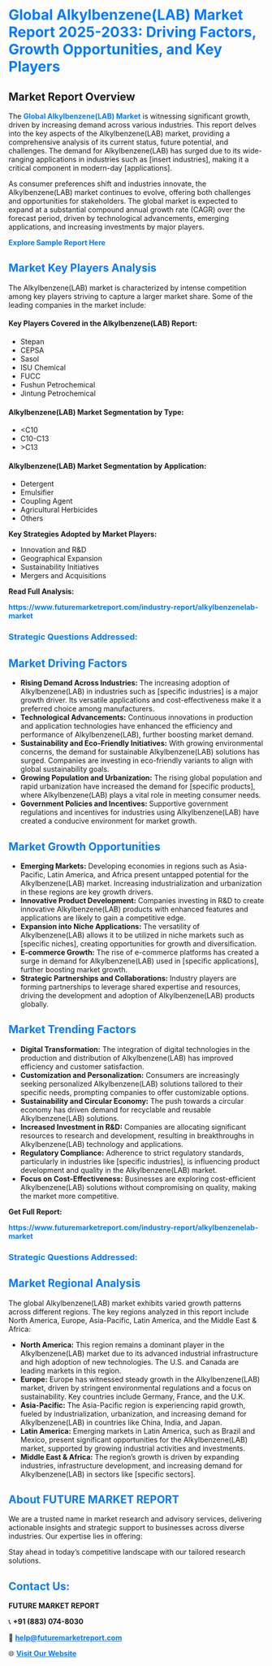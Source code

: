 <h1 style="color: #007BFF;">Global Alkylbenzene(LAB) Market Report 2025-2033: Driving Factors, Growth Opportunities, and Key Players</h1>

<section id="overview">
<h2>Market Report Overview</h2>
<p>The <a href="https://www.futuremarketreport.com/industry-report/alkylbenzenelab-market" style="color: #007BFF; text-decoration: none;"><strong>Global Alkylbenzene(LAB) Market</strong></a> is witnessing significant growth, driven by increasing demand across various industries. This report delves into the key aspects of the Alkylbenzene(LAB) market, providing a comprehensive analysis of its current status, future potential, and challenges. The demand for Alkylbenzene(LAB) has surged due to its wide-ranging applications in industries such as [insert industries], making it a critical component in modern-day [applications].</p>
<p>As consumer preferences shift and industries innovate, the Alkylbenzene(LAB) market continues to evolve, offering both challenges and opportunities for stakeholders. The global market is expected to expand at a substantial compound annual growth rate (CAGR) over the forecast period, driven by technological advancements, emerging applications, and increasing investments by major players.</p>
</section>

<section id="overview">
<p><a href="https://www.futuremarketreport.com/request-sample/reportId=103317" style="color: #007BFF; text-decoration: none;"><strong>Explore Sample Report Here</strong></a></p>
</section>

<section id="key-players">
<h2 style="color: #007BFF;">Market Key Players Analysis</h2>
<p>The Alkylbenzene(LAB) market is characterized by intense competition among key players striving to capture a larger market share. Some of the leading companies in the market include:</p>
<h4>Key Players Covered in the Alkylbenzene(LAB) Report:</h4>
<ul><li>Stepan</li><li>CEPSA</li><li>Sasol</li><li>ISU Chemical</li><li>FUCC</li><li>Fushun Petrochemical</li><li>Jintung Petrochemical</li></ul>
<h4>Alkylbenzene(LAB) Market Segmentation by Type:</h4>
<ul><li>&lt;C10</li><li>C10-C13</li><li>&gt;C13</li></ul>

<h4>Alkylbenzene(LAB) Market Segmentation by Application:</h4>
<ul><li>Detergent</li><li>Emulsifier</li><li>Coupling Agent</li><li>Agricultural Herbicides</li><li>Others</li></ul>
<p><strong>Key Strategies Adopted by Market Players:</strong></p>
<ul>
<li>Innovation and R&D</li>
<li>Geographical Expansion</li>
<li>Sustainability Initiatives</li>
<li>Mergers and Acquisitions</li>
</ul>
</section>

<section>
<p><strong>Read Full Analysis: </strong></p><a href="https://www.futuremarketreport.com/industry-report/alkylbenzenelab-market" style="color: #007BFF; text-decoration: none;"><strong>https://www.futuremarketreport.com/industry-report/alkylbenzenelab-market</strong></a>
<h3 style="color: #007BFF;">Strategic Questions Addressed:</h3>
</section>

<section id="driving-factors">
<h2 style="color: #007BFF;">Market Driving Factors</h2>
<ul>
<li><strong>Rising Demand Across Industries:</strong> The increasing adoption of Alkylbenzene(LAB) in industries such as [specific industries] is a major growth driver. Its versatile applications and cost-effectiveness make it a preferred choice among manufacturers.</li>
<li><strong>Technological Advancements:</strong> Continuous innovations in production and application technologies have enhanced the efficiency and performance of Alkylbenzene(LAB), further boosting market demand.</li>
<li><strong>Sustainability and Eco-Friendly Initiatives:</strong> With growing environmental concerns, the demand for sustainable Alkylbenzene(LAB) solutions has surged. Companies are investing in eco-friendly variants to align with global sustainability goals.</li>
<li><strong>Growing Population and Urbanization:</strong> The rising global population and rapid urbanization have increased the demand for [specific products], where Alkylbenzene(LAB) plays a vital role in meeting consumer needs.</li>
<li><strong>Government Policies and Incentives:</strong> Supportive government regulations and incentives for industries using Alkylbenzene(LAB) have created a conducive environment for market growth.</li>
</ul>
</section>

<section id="growth-opportunities">
<h2 style="color: #007BFF;">Market Growth Opportunities</h2>
<ul>
<li><strong>Emerging Markets:</strong> Developing economies in regions such as Asia-Pacific, Latin America, and Africa present untapped potential for the Alkylbenzene(LAB) market. Increasing industrialization and urbanization in these regions are key growth drivers.</li>
<li><strong>Innovative Product Development:</strong> Companies investing in R&D to create innovative Alkylbenzene(LAB) products with enhanced features and applications are likely to gain a competitive edge.</li>
<li><strong>Expansion into Niche Applications:</strong> The versatility of Alkylbenzene(LAB) allows it to be utilized in niche markets such as [specific niches], creating opportunities for growth and diversification.</li>
<li><strong>E-commerce Growth:</strong> The rise of e-commerce platforms has created a surge in demand for Alkylbenzene(LAB) used in [specific applications], further boosting market growth.</li>
<li><strong>Strategic Partnerships and Collaborations:</strong> Industry players are forming partnerships to leverage shared expertise and resources, driving the development and adoption of Alkylbenzene(LAB) products globally.</li>
</ul>
</section>

<section id="trending-factors">
<h2 style="color: #007BFF;">Market Trending Factors</h2>
<ul>
<li><strong>Digital Transformation:</strong> The integration of digital technologies in the production and distribution of Alkylbenzene(LAB) has improved efficiency and customer satisfaction.</li>
<li><strong>Customization and Personalization:</strong> Consumers are increasingly seeking personalized Alkylbenzene(LAB) solutions tailored to their specific needs, prompting companies to offer customizable options.</li>
<li><strong>Sustainability and Circular Economy:</strong> The push towards a circular economy has driven demand for recyclable and reusable Alkylbenzene(LAB) solutions.</li>
<li><strong>Increased Investment in R&D:</strong> Companies are allocating significant resources to research and development, resulting in breakthroughs in Alkylbenzene(LAB) technology and applications.</li>
<li><strong>Regulatory Compliance:</strong> Adherence to strict regulatory standards, particularly in industries like [specific industries], is influencing product development and quality in the Alkylbenzene(LAB) market.</li>
<li><strong>Focus on Cost-Effectiveness:</strong> Businesses are exploring cost-efficient Alkylbenzene(LAB) solutions without compromising on quality, making the market more competitive.</li>
</ul>
</section>

<section>
<p><strong>Get Full Report: </strong></p><a href="https://www.futuremarketreport.com/industry-report/alkylbenzenelab-market" style="color: #007BFF; text-decoration: none;"><strong>https://www.futuremarketreport.com/industry-report/alkylbenzenelab-market</strong></a>
<h3 style="color: #007BFF;">Strategic Questions Addressed:</h3>
</section>


<section id="regional-analysis">
<h2 style="color: #007BFF;">Market Regional Analysis</h2>
<p>The global Alkylbenzene(LAB) market exhibits varied growth patterns across different regions. The key regions analyzed in this report include North America, Europe, Asia-Pacific, Latin America, and the Middle East & Africa:</p>
<ul>
<li><strong>North America:</strong> This region remains a dominant player in the Alkylbenzene(LAB) market due to its advanced industrial infrastructure and high adoption of new technologies. The U.S. and Canada are leading markets in this region.</li>
<li><strong>Europe:</strong> Europe has witnessed steady growth in the Alkylbenzene(LAB) market, driven by stringent environmental regulations and a focus on sustainability. Key countries include Germany, France, and the U.K.</li>
<li><strong>Asia-Pacific:</strong> The Asia-Pacific region is experiencing rapid growth, fueled by industrialization, urbanization, and increasing demand for Alkylbenzene(LAB) in countries like China, India, and Japan.</li>
<li><strong>Latin America:</strong> Emerging markets in Latin America, such as Brazil and Mexico, present significant opportunities for the Alkylbenzene(LAB) market, supported by growing industrial activities and investments.</li>
<li><strong>Middle East & Africa:</strong> The region’s growth is driven by expanding industries, infrastructure development, and increasing demand for Alkylbenzene(LAB) in sectors like [specific sectors].</li>
</ul>
</section>

<footer>
<h2 style="color: #007BFF;">About FUTURE MARKET REPORT</h2>
<p>We are a trusted name in market research and advisory services, delivering actionable insights and strategic support to businesses across diverse industries. Our expertise lies in offering:</p>

<p>Stay ahead in today’s competitive landscape with our tailored research solutions.</p>

<h2 style="color: #007BFF;">Contact Us:</h2>
<p><strong>FUTURE MARKET REPORT</strong></p>
<p>📞 <strong>+91 (883) 074-8030</strong></p>
<p>📧 <strong><a href="mailto:help@futuremarketreport.com" style="color: #007BFF;">help@futuremarketreport.com</a></strong></p>
<p>🌐 <strong><a href="https://www.futuremarketreport.com/" style="color: #007BFF;">Visit Our Website</a></strong></p>
</footer>